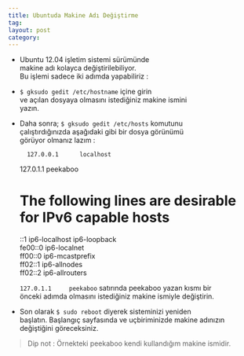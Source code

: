 ```yaml
---
title: Ubuntuda Makine Adı Değiştirme
tag:  
layout: post
category:  
---
```


- Ubuntu 12.04 işletim sistemi sürümünde  
makine adı kolayca değiştirilebiliyor.  
Bu işlemi sadece iki adımda yapabiliriz :  

- `$ gksudo gedit /etc/hostname` içine girin  
ve açılan dosyaya olmasını istediğiniz makine ismini  
yazın.  

- Daha sonra; `$ gksudo gedit /etc/hosts` komutunu  
çalıştırdığınızda aşağıdaki gibi bir dosya görünümü  
görüyor olmanız lazım :

        127.0.0.1      localhost  
	127.0.1.1      peekaboo   

	# The following lines are desirable for IPv6 capable hosts  
	::1     ip6-localhost ip6-loopback  
	fe00::0 ip6-localnet  
	ff00::0 ip6-mcastprefix  
	ff02::1 ip6-allnodes  
	ff02::2 ip6-allrouters  

  `127.0.1.1     peekaboo` satırında peekaboo yazan kısmı bir  
  önceki adımda olmasını istediğiniz makine ismiyle değiştirin.  
  
- Son olarak `$ sudo reboot` diyerek sisteminizi yeniden  
başlatın. Başlangıç sayfasında ve uçbiriminizde makine adınızın  
değiştiğini göreceksiniz.  

> Dip not : Örnekteki peekaboo kendi kullandığım makine ismidir.
